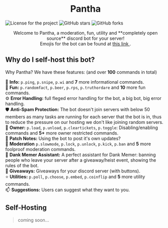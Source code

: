 <h1 style="text-align: center;"> Pantha </h1>
<a href="https://github.com/nigamanthsrivatsan/Pantha/blob/main/LICENSE"><img style="display: inline-block;" alt="License for the project" src="https://img.shields.io/github/license/nigamanthsrivatsan/Pantha?style=for-the-badge"></a>
<a href="https://github.com/nigamanthsrivatsan/Pantha/stargazers"><img style="display: inline-block;" alt="GitHub stars" src="https://img.shields.io/github/stars/nigamanthsrivatsan/Pantha?style=for-the-badge"></a> 
<img style="display: inline-block;" alt="GitHub forks" src="https://img.shields.io/github/forks/nigamanthsrivatsan/Pantha?style=for-the-badge">

<p style="text-align: center;"> Welcome to Pantha, a moderation, fun, utility and **completely open source** discord bot for your server! <br>
  Emojis for the bot can be found at <a href="https://discord.gg/thejedi"> this link </a>. </p>

## Why do I self-host this bot?

Why Pantha? We have these features: (and over **100** commands in total)

📑 **Info:** `p.ping`, `p.snipe`, `p.wi` and **7** more informational commands. <br>
🎈 **Fun:** `p.randomfact`, `p.beer`, `p.rps`, `p.truthordare` and **10** more fun commands.  <br> 
⚙️ **Error Handling:** full fleged error handling for the bot, a big bot, big error handling. <br>
🛡️ **Anti-Spam Protection:** The bot doesn't join servers with below 50 members as many tasks are running for each server that the bot is in, thus to reduce the pressure on our hosting we don't like joining random servers.  <br> 
👑 **Owner:** `p.load`, `p.unload`, `p.cleartickets`, `p.toggle`: Disabling/enabling commands and **5+** more owner restricted commands. <br> 
📝 **Patch Notes:** Using the bot to post it's own updates? <br>
🔨 **Moderation** `p.slowmode`, `p.lock`, `p.unlock`, `p.kick`, `p.ban` and **5** more foolproof moderation commands. <br> 
🐸 **Dank Memer Assistant:** A perfect assistant for Dank Memer: banning people who leave your server after a giveaway/heist event, showing the rules of the bot.  <br> 
🎉 **Giveaways:** Giveaways for your discord server (with buttons). <br> 
⭐ **Utilities:** `p.poll`, `p.choose`, `p.embed`, `p.coinflip` and **5** more utility commands. <br>
📫 **Suggestions:** Users can suggest what they want to you.  <br>

## Self-Hosting

> coming soon...
